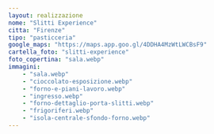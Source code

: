 ```yaml
---
layout: realizzazione
nome: "Slitti Experience"
citta: "Firenze"
tipo: "pasticceria"
google_maps: "https://maps.app.goo.gl/4DDHA4MzWtLWCBsF9"
cartella_foto: "slitti-experience"
foto_copertina: "sala.webp"
immagini:
    - "sala.webp"
    - "cioccolato-esposizione.webp"
    - "forno-e-piani-lavoro.webp"
    - "ingresso.webp"
    - "forno-dettaglio-porta-slitti.webp"
    - "frigoriferi.webp"
    - "isola-centrale-sfondo-forno.webp"
---
```


